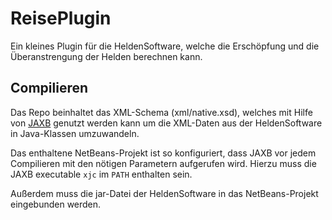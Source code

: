 # ReisePlugin

Ein kleines Plugin für die HeldenSoftware, welche die Erschöpfung und
die Überanstrengung der Helden berechnen kann.

## Compilieren

Das Repo beinhaltet das XML-Schema (xml/native.xsd), welches mit Hilfe von
[JAXB](https://jaxb.java.net/) genutzt werden kann um die XML-Daten aus
der HeldenSoftware in Java-Klassen umzuwandeln.

Das enthaltene NetBeans-Projekt ist so konfiguriert, dass JAXB vor jedem
Compilieren mit den nötigen Parametern aufgerufen wird. Hierzu muss die
JAXB executable `xjc` im `PATH` enthalten sein.

Außerdem muss die jar-Datei der HeldenSoftware in das NetBeans-Projekt
eingebunden werden.
